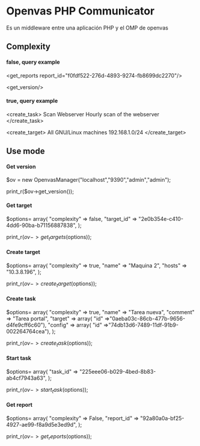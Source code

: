 # Openvas PHP Communicator

Es un middleware entre una aplicación PHP y el OMP de openvas

## Complexity

#### false, query example

<get_reports report_id="f0fdf522-276d-4893-9274-fb8699dc2270"/>

<get_version/>

#### true, query example
<create_task>
  <name>Scan Webserver</name>
  <comment>Hourly scan of the webserver</comment>
  <config id="daba56c8-73ec-11df-a475-002264764cea"/>
  <target id="b493b7a8-7489-11df-a3ec-002264764cea" />
  <scanner id="15348381-3180-213f-4eec-123591912388"/>
</create_task>


<create_target>
  <name>All GNU/Linux machines</name>
  <hosts>192.168.1.0/24</hosts>
</create_target>

## Use mode

#### Get version

$ov = new OpenvasManager("localhost","9390","admin","admin");

print_r($ov->get_version());


#### Get target

$options= array(
	"complexity" => false,
	"target_id" => "2e0b354e-c410-4dd6-90ba-b71156887838",
);

print_r($ov->get_targets($options));

#### Create target

$options= array(
	"complexity" => true,
	"name" => "Maquina 2",
	"hosts" => "10.3.8.196",
);


print_r($ov->create_target($options));

#### Create task

$options= array(
		"complexity" => true,
		"name" => "Tarea nueva",
		"comment" => "Tarea portal",
		"target" => array( "id" =>"0aeba03c-86cb-477b-9656-d4fe9cff6c60"),
		"config" => array( "id" =>"74db13d6-7489-11df-91b9-002264764cea"),
);

print_r($ov->create_task($options));

#### Start task

$options= array(
		"task_id" => "225eee06-b029-4bed-8b83-ab4cf7943a63",
);

print_r($ov->start_task($options));

#### Get report

$options= array(
	"complexity" => False,
	"report_id" => "92a80a0a-bf25-4927-ae99-f8a9d5e3ed9d",
);

print_r($ov->get_reports($options));
